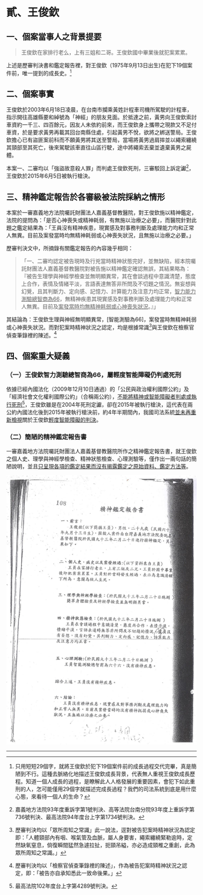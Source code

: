 # 貳、王俊欽

## 一、個案當事人之背景提要

> 王俊欽在家排行老么，上有三姐和二哥。王俊欽國中畢業後就犯案累累。

上述是歷審判決書和鑑定報告裡，對王俊欽（1975年9月13日出生)在犯下19個案件前，唯一提到的成長史。[^25]

## 二、個案事實

王俊欽於2003年6月18日凌晨，在台南市攔乘黃姓計程車司機所駕駛的計程車，指示開往高雄縣要和綽號為「神經」的朋友見面。於抵達之前，黃男向王俊欽索討車資約一千三、四百餘元，因友人未依約前來，而王俊欽身上攜帶之現款又不足付車資，於是要求黃男再載其回台南縣住處，引起黃男不悅，欲將之綁送警局。王俊欽擔心已有盜匪案前科而不願黃男將其送至警局，當場將黃男過肩摔並以繩索纏繞其頸部至其死亡，後來駕駛該車直往山區行駛，途中將繩索丟棄並遺棄黃男之屍體。

本案一、二審均以「強盜故意殺人罪」而判處王俊欽死刑，三審駁回上訴定讞[^26]，王俊欽於2015年6月5日被執行槍決。

## 三、精神鑑定報告於各審級被法院採納之情形

本案於一審嘉義地方法院囑託財團法人嘉義基督教醫院，對王俊欽施以精神鑑定，法院的提問為：「是否心神喪失或精神耗弱，有無施以治療之必要」，而醫院針對此題之鑑定結果為：「王員沒有精神疾患，現實感及對事務判斷及處理能力均和正常人無異。目前及案發當時均無精神耗弱或心神喪失狀況，且無施以治療之必要。」

歷審判決文中，所摘錄有關鑑定報告的內容幾乎相同：

> 「一、二審均認定被告現時及行兇當時精神狀態完好，並無缺陷，經本院囑託財團法人嘉義基督教醫院對被告施以精神鑑定確認無誤，其結果略為：『被告生理學與神經學檢查並無明顯異常，其在會談過程中意識清楚，態度上合作，表情及情緒平淡，言語表達無答非所問及不切題之情況。無妄想與幻覺，且其判斷力、定向感、記憶力、計算能力及注意力均正常，<u>智力能力測驗總智商為66</u>，無精神疾患其現實感及對事務判斷及處理能力均和正常人無異。目前及<u>案發當時均無精神耗弱或心神喪失狀況</u>。』」

其結論為：王俊欽生理與神經無明顯異常，[智能測驗為66]，案發當時無精神耗弱或心神喪失狀況。而對犯案時精神狀況之認定，均是根據常識[^27]與王俊欽在檢察官偵查筆錄裡的陳述。[^28]

## 四、個案重大疑義

### （一）王俊欽智力測驗總智商為66，屬輕度智能障礙仍判處死刑

依據已經內國法化（2009年12月10日通過）的「公民與政治權利國際公約」及「經濟社會文化權利國際公約」（合稱兩公約），<u>不能將精神或智能障礙者判處或執行死刑</u>[^29]，王俊欽雖是在2004年死刑定讞，卻在2015年被執行槍決，這代表在兩公約內國法化後到2015年被執行槍決前，約4年半期間內，我國司法系統<u>並未再重新檢視</u>關於王俊欽<u>輕度智能障礙的判決</u>。

### （二）簡陋的精神鑑定報告書

一審嘉義地方法院囑託財團法人嘉義基督教醫院所作之精神鑑定報告書，就王俊欽之個人史、理學與神經學檢查、精神狀態檢查、心理測驗等，僅作出一兩句話的簡陋說明，並且<u>只呈現各項的鑑定結果而沒有揭露鑑定之原始資料、鑑定方法等</u>。

![王俊欽案鑑定報告(嘉義基督教醫院，一審) 掃描](images/image3.jpg)

-----

[^25]: 只用短短29個字，就將王俊欽於犯下19個案件前的成長過程交代完畢，真是簡陋到不行。這種去脈絡化地描述王俊欽成長背景，代表無人重視王俊欽成長歷程。知道一個人成長的過程，是瞭解此人人格發展的重要因素，會犯下如此重刑的人，怎可能僅用29個字就描述完成長過程？我們的司法系統到底是用什麼心態，來看待一個人的生命？

[^26]: 嘉義地方法院93年度重訴字第1號判決、高等法院台南分院93年度上重訴字第736號判決、最高法院94年度台上字第1734號判決。

[^27]: 歷審判決均以「眾所周知之常識」此一說法，逕對被告犯案時精神狀況為認定即：「人體頸部內有咽、喉氣管及血脈，屬人身要害，繩索纏繞緊勒逾時，定然缺氧窒息，倘復瞬間猛然急遽拉扯，扼頸吊縊，亦必造成頸椎之重創，此為眾所周知之常識。」

[^28]: 歷審判決均以「檢察官偵查筆錄裡的陳述」，作為被告犯案時精神狀況之認定，即：「被告亦自承知悉此一致命後果。」

[^29]: 最高法院102年度台上字第4289號判決。
